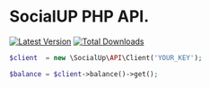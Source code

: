# SocialUP PHP API.

[![Latest Version](https://img.shields.io/github/release/social-up/api-php.svg?style=flat-square)](https://github.com/social-up/api-php/releases)
[![Total Downloads](https://img.shields.io/packagist/dt/social-up/api-php.svg?style=flat-square)](https://packagist.org/packages/social-up/api-php)

```php
$client  = new \SocialUp\API\Client('YOUR_KEY');

$balance = $client->balance()->get();
```
